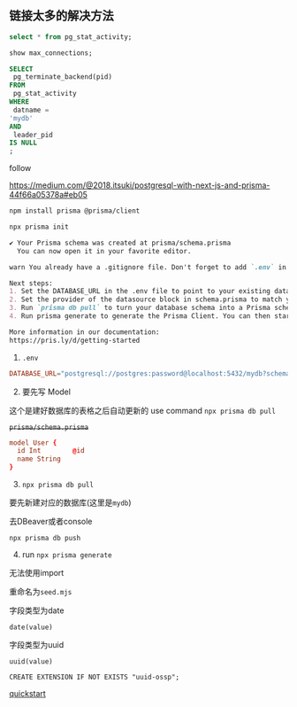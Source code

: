## 链接太多的解决方法

```sql
select * from pg_stat_activity;
```

```sql
show max_connections;
```

```sql
SELECT
 pg_terminate_backend(pid)
FROM
 pg_stat_activity
WHERE
 datname = 
'mydb'
AND
 leader_pid 
IS NULL
;
```

follow 

https://medium.com/@2018.itsuki/postgresql-with-next-js-and-prisma-44f66a05378a#eb05

```sh
npm install prisma @prisma/client
```

```sh
npx prisma init
```

```md
✔ Your Prisma schema was created at prisma/schema.prisma
  You can now open it in your favorite editor.

warn You already have a .gitignore file. Don't forget to add `.env` in it to not commit any private information.

Next steps:
1. Set the DATABASE_URL in the .env file to point to your existing database. If your database has no tables yet, read https://pris.ly/d/getting-started
2. Set the provider of the datasource block in schema.prisma to match your database: postgresql, mysql, sqlite, sqlserver, mongodb or cockroachdb.
3. Run `prisma db pull` to turn your database schema into a Prisma schema.
4. Run prisma generate to generate the Prisma Client. You can then start querying your database.

More information in our documentation:
https://pris.ly/d/getting-started
```

1. `.env`

```conf
DATABASE_URL="postgresql://postgres:password@localhost:5432/mydb?schema=public"
```

2. 要先写 Model

这个是建好数据库的表格之后自动更新的
use command `npx prisma db pull`

~~`prisma/schema.prisma`~~
```conf
model User {
  id Int        @id
  name String
}
```

3. `npx prisma db pull`

要先新建对应的数据库(这里是`mydb`)

去DBeaver或者console

`npx prisma db push`



4. run `npx prisma generate`


无法使用import

重命名为`seed.mjs`

字段类型为date

`date(value)`

字段类型为uuid

`uuid(value)`

`CREATE EXTENSION IF NOT EXISTS "uuid-ossp";`

[quickstart](https://www.prisma.io/docs/getting-started/quickstart)

